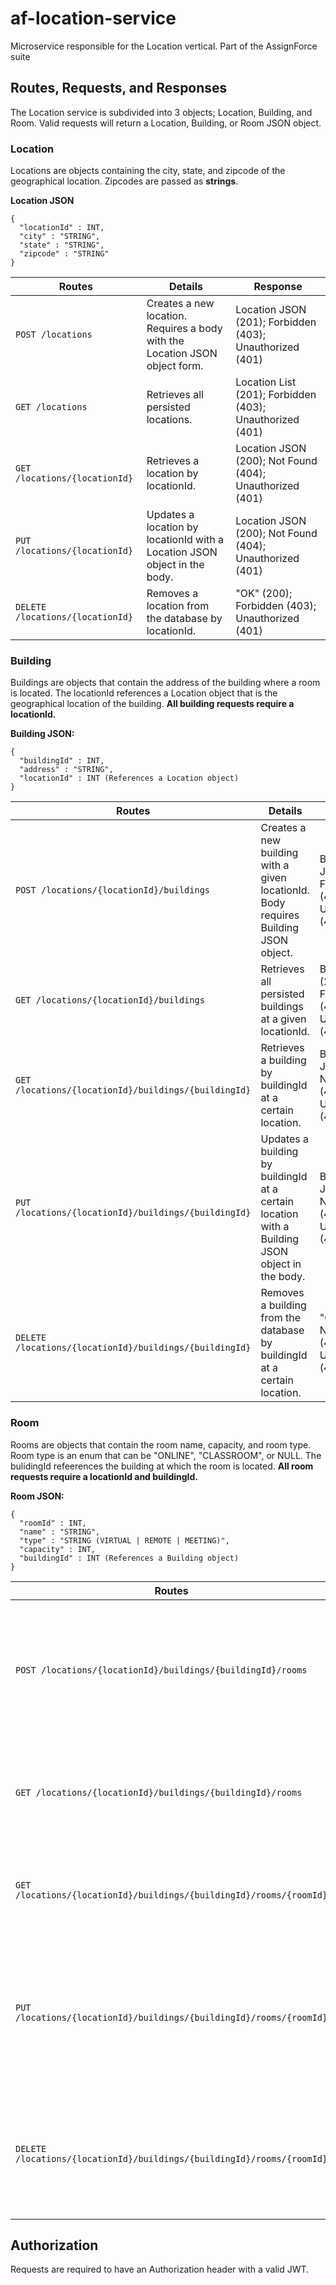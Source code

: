 # af-location-service
Microservice responsible for the Location vertical. Part of the AssignForce suite

## Routes, Requests, and Responses
The Location service is subdivided into 3 objects; Location, Building, and Room.  Valid requests will return a Location, Building, or Room JSON object.

### Location
Locations are objects containing the city, state, and zipcode of the geographical location. Zipcodes are passed as **strings**.

**Location JSON**
```
{
  "locationId" : INT,
  "city" : "STRING",
  "state" : "STRING",
  "zipcode" : "STRING"
}
```

Routes | Details | Response
------ | ------- | --------
`POST /locations`| Creates a new location. Requires a body with the Location JSON object form.|Location JSON (201); Forbidden (403); Unauthorized (401)
`GET /locations` | Retrieves all persisted locations.|Location List (201); Forbidden (403); Unauthorized (401)
`GET /locations/{locationId}` | Retrieves a location by locationId.|Location JSON (200); Not Found (404); Unauthorized (401)
`PUT /locations/{locationId}` | Updates a location by locationId with a Location JSON object in the body.|Location JSON (200); Not Found (404); Unauthorized (401)
`DELETE /locations/{locationId}` | Removes a location from the database by locationId.|"OK" (200); Forbidden (403); Unauthorized (401) 

### Building
Buildings are objects that contain the address of the building where a room is located. The locationId  references a Location object that is the geographical location of the building. **All building requests require a locationId.** 

**Building JSON:**
```
{
  "buildingId" : INT,
  "address" : "STRING",
  "locationId" : INT (References a Location object) 
}
```
Routes | Details | Response
------ | ------- | --------
`POST /locations/{locationId}/buildings`|Creates a new building with a given locationId. Body requires Building JSON object.|Building JSON (201); Forbidden (403); Unauthorized (401)
`GET /locations/{locationId}/buildings`| Retrieves all persisted buildings at a given locationId.|Building List (201); Forbidden (403); Unauthorized (401)
`GET /locations/{locationId}/buildings/{buildingId}`| Retrieves a building by buildingId at a certain location. |Building JSON (200); Not Found (404); Unauthorized (401)
`PUT /locations/{locationId}/buildings/{buildingId}`| Updates a building by buildingId at a certain location with a Building JSON object in the body.|Building JSON (200); Not Found (404); Unauthorized (401)
`DELETE /locations/{locationId}/buildings/{buildingId}`| Removes a building from the database by buildingId at a certain location.|"OK" (200); Not Found (404); Unauthorized (401)


### Room
Rooms are objects that contain the room name, capacity, and room type. Room type is an enum that can be "ONLINE", "CLASSROOM", or NULL. The bulidingId refeerences the building at which the room is located. **All room requests require a locationId and buildingId.**

**Room JSON:**
```
{
  "roomId" : INT,
  "name" : "STRING",
  "type" : "STRING (VIRTUAL | REMOTE | MEETING)",
  "capacity" : INT,
  "buildingId" : INT (References a Building object)
}
```
Routes | Details | Response
------ | ------- | --------
`POST /locations/{locationId}/buildings/{buildingId}/rooms`|Creates a new room with given buildingId and locationId. Body requires Room JSON object.|Room JSON (201); Forbidden (403); Unauthorized (401)
`GET /locations/{locationId}/buildings/{buildingId}/rooms`|Retrieves all persisted rooms at a given location and building.|Room List (201); Forbidden (403); Unauthorized (401)
`GET /locations/{locationId}/buildings/{buildingId}/rooms/{roomId}`|Retrieves a room by roomId at a certain building and location.|Room JSON (200); Not Found (404); Unauthorized (401)
`PUT /locations/{locationId}/buildings/{buildingId}/rooms/{roomId}`|Updates a room by roomId at a certain location and building with a Room JSON object in the body.|Room JSON (200); Not Found (404); Unauthorized (401)
`DELETE /locations/{locationId}/buildings/{buildingId}/rooms/{roomId}`|Removes a room from the database by roomId at a certain location and building.|"OK" (200); Not Found (404); Unauthorized (401)

## Authorization
Requests are required to have an Authorization header with a valid JWT. 
